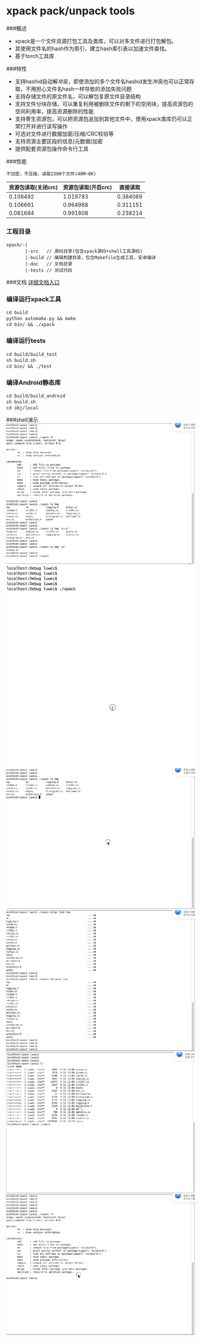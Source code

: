 # xpack pack/unpack tools

###概述
+ xpack是一个文件资源打包工具及类库，可以对多文件进行打包解包。   
+ 其使用文件名的hash作为索引，建立hash索引表以加速文件查找。  
+ 基于torch工具库

###特性 
+ 支持hashid自动解冲突，即使添加的多个文件名hashid发生冲突也可以正常存取，不用担心文件名hash一样导致的添加失败问题
+ 支持存储文件的原文件名，可以解包复原文件目录结构
+ 支持文件分块存储，可以重复利用被删除文件的剩下的空闲块，提高资源包的空间利用率，提高资源删除的性能  
+ 支持寄生资源包，可以把资源包追加到其他文件中，使用xpack类库仍可以正常打开并进行读写操作
+ 可选对文件进行数据加密/压缩/CRC校验等
+ 支持资源主要区段的信息(元数据)加密
+ 提供配套资源包操作命令行工具

###性能

`不加密，不压缩，读取2300个文件(40M~0K)`   

资源包读取(关闭crc) | 资源包读取(开启crc) | 直接读取
----------|---------|---------
0.108492|1.019783|0.384069
0.106661|0.964988|0.311151
0.081684|0.991808|0.238214

### 工程目录
```
xpack/-|
       |-src   // 源码目录(包含xpack源码+shell工具源码)
       |-build // 编辑构建目录，包含Makefile生成工具，安卓编译
       |-doc   // 文档目录
       |-tests // 测试代码
```

###文档
[详细文档入口](./doc/index.md)    

### 编译运行xpack工具
```
cd build
python automake.py && make
cd bin/ && ./xpack
```

### 编译运行tests
```
cd build/build_test
sh build.sh
cd bin/ && ./test
```

### 编译Android静态库
```
cd build/build_android
sh build.sh
cd obj/local
```

###shell演示
![xpack-shell](https://raw.githubusercontent.com/Luweimy/luweimy.github.io/master/res/xpack-shell-3.gif)
![xpack-shell](https://raw.githubusercontent.com/Luweimy/luweimy.github.io/master/res/xpack-shell-6.gif)
![xpack-shell](https://raw.githubusercontent.com/Luweimy/luweimy.github.io/master/res/xpack-shell-5.gif)
![xpack-shell](https://raw.githubusercontent.com/Luweimy/luweimy.github.io/master/res/xpack-shell-4.gif)
![xpack-shell](https://raw.githubusercontent.com/Luweimy/luweimy.github.io/master/res/xpack-shell-1.gif)
![xpack-shell](https://raw.githubusercontent.com/Luweimy/luweimy.github.io/master/res/xpack-shell-2.gif)
